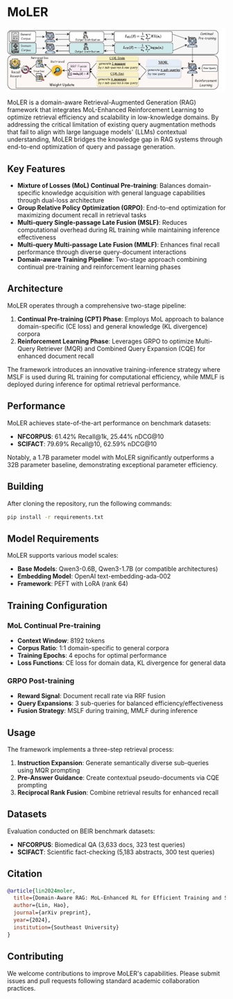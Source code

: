 # MoLER

<p align="center">
  <img src="./framework.jpg"/>
</p>

MoLER is a domain-aware Retrieval-Augmented Generation (RAG) framework that integrates MoL-Enhanced Reinforcement Learning to optimize retrieval efficiency and scalability in low-knowledge domains. By addressing the critical limitation of existing query augmentation methods that fail to align with large language models' (LLMs) contextual understanding, MoLER bridges the knowledge gap in RAG systems through end-to-end optimization of query and passage generation.

## Key Features

- **Mixture of Losses (MoL) Continual Pre-training**: Balances domain-specific knowledge acquisition with general language capabilities through dual-loss architecture
- **Group Relative Policy Optimization (GRPO)**: End-to-end optimization for maximizing document recall in retrieval tasks
- **Multi-query Single-passage Late Fusion (MSLF)**: Reduces computational overhead during RL training while maintaining inference effectiveness
- **Multi-query Multi-passage Late Fusion (MMLF)**: Enhances final recall performance through diverse query-document interactions
- **Domain-aware Training Pipeline**: Two-stage approach combining continual pre-training and reinforcement learning phases

## Architecture

MoLER operates through a comprehensive two-stage pipeline:

1. **Continual Pre-training (CPT) Phase**: Employs MoL approach to balance domain-specific (CE loss) and general knowledge (KL divergence) corpora
2. **Reinforcement Learning Phase**: Leverages GRPO to optimize Multi-Query Retriever (MQR) and Combined Query Expansion (CQE) for enhanced document recall

The framework introduces an innovative training-inference strategy where MSLF is used during RL training for computational efficiency, while MMLF is deployed during inference for optimal retrieval performance.

## Performance

MoLER achieves state-of-the-art performance on benchmark datasets:

- **NFCORPUS**: 61.42% Recall@1k, 25.44% nDCG@10
- **SCIFACT**: 79.69% Recall@10, 62.59% nDCG@10

Notably, a 1.7B parameter model with MoLER significantly outperforms a 32B parameter baseline, demonstrating exceptional parameter efficiency.

## Building

After cloning the repository, run the following commands:

```bash
pip install -r requirements.txt
```

## Model Requirements

MoLER supports various model scales:
- **Base Models**: Qwen3-0.6B, Qwen3-1.7B (or compatible architectures)
- **Embedding Model**: OpenAI text-embedding-ada-002
- **Framework**: PEFT with LoRA (rank 64)

## Training Configuration

### MoL Continual Pre-training
- **Context Window**: 8192 tokens
- **Corpus Ratio**: 1:1 domain-specific to general corpora
- **Training Epochs**: 4 epochs for optimal performance
- **Loss Functions**: CE loss for domain data, KL divergence for general data

### GRPO Post-training
- **Reward Signal**: Document recall rate via RRF fusion
- **Query Expansions**: 3 sub-queries for balanced efficiency/effectiveness
- **Fusion Strategy**: MSLF during training, MMLF during inference

## Usage

The framework implements a three-step retrieval process:

1. **Instruction Expansion**: Generate semantically diverse sub-queries using MQR prompting
2. **Pre-Answer Guidance**: Create contextual pseudo-documents via CQE prompting
3. **Reciprocal Rank Fusion**: Combine retrieval results for enhanced recall

## Datasets

Evaluation conducted on BEIR benchmark datasets:
- **NFCORPUS**: Biomedical QA (3,633 docs, 323 test queries)
- **SCIFACT**: Scientific fact-checking (5,183 abstracts, 300 test queries)

## Citation

```bibtex
@article{lin2024moler,
  title={Domain-Aware RAG: MoL-Enhanced RL for Efficient Training and Scalable Retrieval},
  author={Lin, Hao},
  journal={arXiv preprint},
  year={2024},
  institution={Southeast University}
}
```

## Contributing

We welcome contributions to improve MoLER's capabilities. Please submit issues and pull requests following standard academic collaboration practices.